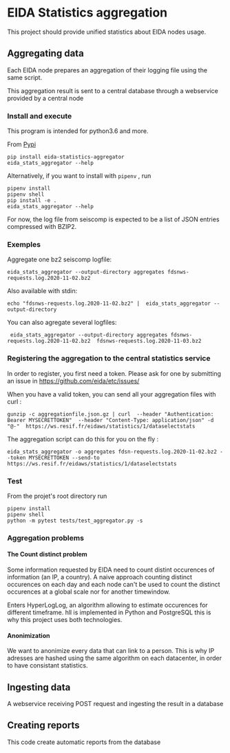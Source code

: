 # EIDA Statistics aggregation

This project should provide unified statistics about EIDA nodes usage.
    

## Aggregating data

Each EIDA node prepares an aggregation of their logging file using the same script.

This aggregation result is sent to a central database through a webservice provided by a central node

### Install and execute

This program is intended for python3.6 and more.

From [Pypi](https://pypi.org/project/eida-statistics-aggregator/)

    pip install eida-statistics-aggregator
    eida_stats_aggregator --help
    

Alternatively, if you want to install with `pipenv` , run 

    pipenv install
    pipenv shell
    pip install -e .
    eida_stats_aggregator --help
    

    
For now, the log file from seiscomp is expected to be a list of JSON entries compressed with BZIP2.


### Exemples

Aggregate one bz2 seiscomp logfile:

    eida_stats_aggregator --output-directory aggregates fdsnws-requests.log.2020-11-02.bz2
    
Also available with stdin:

    echo "fdsnws-requests.log.2020-11-02.bz2" |  eida_stats_aggregator --output-directory
    
You can also agregate several logfiles:

     eida_stats_aggregator --output-directory aggregates fdsnws-requests.log.2020-11-02.bz2  fdsnws-requests.log.2020-11-03.bz2
     
### Registering the aggregation to the central statistics service

In order to register, you first need a token. Please ask for one by submitting an issue in https://github.com/eida/etc/issues/

When you have a valid token, you can send all your aggregation files with curl :

    gunzip -c aggregationfile.json.gz | curl  --header "Authentication: Bearer MYSECRETTOKEN"  --header "Content-Type: application/json" -d "@-"  https://ws.resif.fr/eidaws/statistics/1/dataselectstats
    
The aggregation script can do this for you on the fly :

    eida_stats_aggregator -o aggregates fdsn-requests.log.2020-11-02.bz2 --token MYSECRETTOKEN --send-to https://ws.resif.fr/eidaws/statistics/1/dataselectstats
    

### Test

From the projet's root directory run 

    pipenv install
    pipenv shell
    python -m pytest tests/test_aggregator.py -s 
    
### Aggregation problems

#### The Count distinct problem

Some information requested by EIDA need to count distint occurences of information (an IP, a country). A naive approach counting distinct occurences on each day and each node can't be used to count the distinct occurences at a global scale nor for another timewindow.

Enters HyperLogLog, an algorithm allowing to estimate occurences for different timeframe. hll is implemented in Python and PostgreSQL this is why this project uses both technologies.

#### Anonimization

We want to anonimize every data that can link to a person. This is why IP adresses are hashed using the same algorithm on each datacenter, in order to have consistant statistics.

## Ingesting data

A webservice receiving POST request and ingesting the result in a database

## Creating reports

This code create automatic reports from the database


